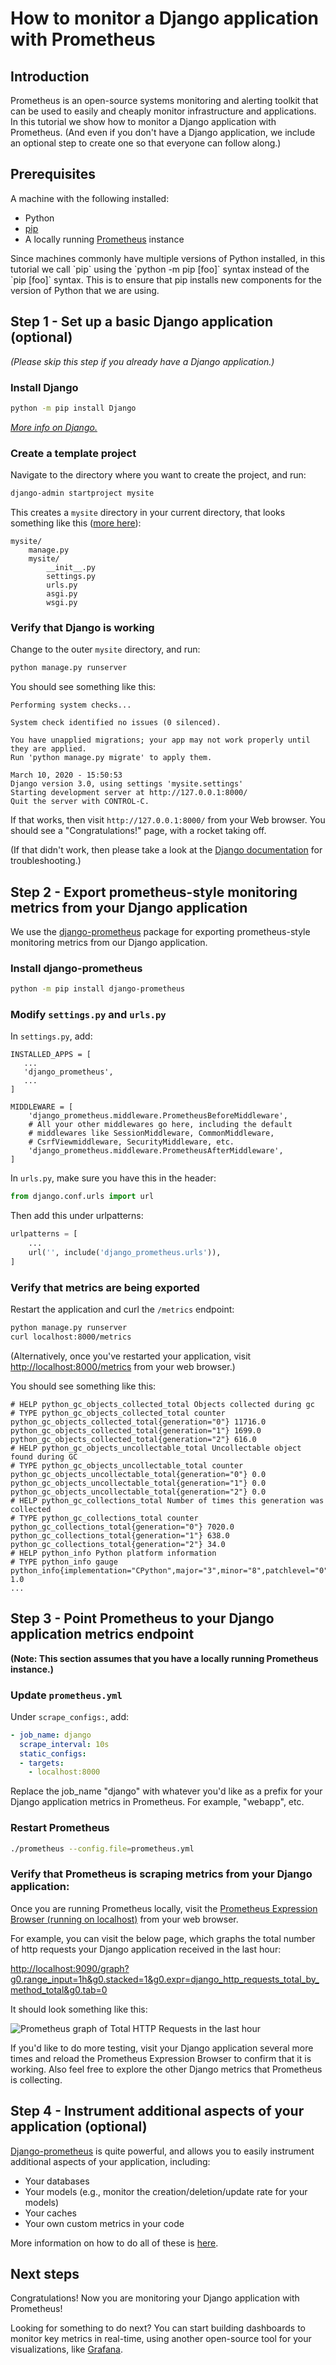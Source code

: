 # How to monitor a Django application with Prometheus

## Introduction
Prometheus is an open-source systems monitoring and alerting toolkit that can be
used to easily and cheaply monitor infrastructure and applications. In this
tutorial we show how to monitor a Django application with Prometheus. (And even
if you don't have a Django application, we include an optional step to create
one so that everyone can follow along.)

## Prerequisites
A machine with the following installed:

- Python
- [pip][get-pip]
- A locally running [Prometheus][get-prometheus] instance

<highlight type="tip">
Since machines commonly have multiple versions of Python
installed, in this tutorial we call `pip` using the `python -m pip [foo]`
syntax instead of the `pip [foo]` syntax. This is to ensure that pip installs
new components for the version of Python that we are using.
</highlight>

## Step 1 - Set up a basic Django application (optional) [](step0)
*(Please skip this step if you already have a Django application.)*

### Install Django
```bash
python -m pip install Django
```
*[More info on Django.][get-django]*

### Create a template project
Navigate to the directory where you want to create the project,
and run:
```bash
django-admin startproject mysite
```

This creates a `mysite` directory in your current directory, that looks
something like this ([more here][django-first-app]):

```
mysite/
    manage.py
    mysite/
        __init__.py
        settings.py
        urls.py
        asgi.py
        wsgi.py
```

### Verify that Django is working
Change to the outer `mysite` directory, and run:
```bash
python manage.py runserver
```

You should see something like this:

````
Performing system checks...

System check identified no issues (0 silenced).

You have unapplied migrations; your app may not work properly until they are applied.
Run 'python manage.py migrate' to apply them.

March 10, 2020 - 15:50:53
Django version 3.0, using settings 'mysite.settings'
Starting development server at http://127.0.0.1:8000/
Quit the server with CONTROL-C.
````

If that works, then visit `http://127.0.0.1:8000/` from your Web browser.
You should see a "Congratulations!" page, with a rocket taking off.

(If that didn't work, then please take a look at the
[Django documentation][django-first-app] for troubleshooting.)

## Step 2 - Export prometheus-style monitoring metrics from your Django application

We use the [django-prometheus][get-django-prometheus] package for
exporting prometheus-style monitoring metrics from our Django application.

### Install django-prometheus
```bash
python -m pip install django-prometheus
```

### Modify `settings.py` and `urls.py`
In `settings.py`, add:

```
INSTALLED_APPS = [
   ...
   'django_prometheus',
   ...
]

MIDDLEWARE = [
    'django_prometheus.middleware.PrometheusBeforeMiddleware',
    # All your other middlewares go here, including the default
    # middlewares like SessionMiddleware, CommonMiddleware,
    # CsrfViewmiddleware, SecurityMiddleware, etc.
    'django_prometheus.middleware.PrometheusAfterMiddleware',
]
```

In `urls.py`, make sure you have this in the header:
```python
from django.conf.urls import url
```

Then add this under urlpatterns:
```python
urlpatterns = [
    ...
    url('', include('django_prometheus.urls')),
]
```

### Verify that metrics are being exported
Restart the application and curl the `/metrics` endpoint:
```bash
python manage.py runserver
curl localhost:8000/metrics
```

(Alternatively, once you've restarted your application,
visit [http://localhost:8000/metrics][localhost-metrics]
from your web browser.)

You should see something like this:

```
# HELP python_gc_objects_collected_total Objects collected during gc
# TYPE python_gc_objects_collected_total counter
python_gc_objects_collected_total{generation="0"} 11716.0
python_gc_objects_collected_total{generation="1"} 1699.0
python_gc_objects_collected_total{generation="2"} 616.0
# HELP python_gc_objects_uncollectable_total Uncollectable object found during GC
# TYPE python_gc_objects_uncollectable_total counter
python_gc_objects_uncollectable_total{generation="0"} 0.0
python_gc_objects_uncollectable_total{generation="1"} 0.0
python_gc_objects_uncollectable_total{generation="2"} 0.0
# HELP python_gc_collections_total Number of times this generation was collected
# TYPE python_gc_collections_total counter
python_gc_collections_total{generation="0"} 7020.0
python_gc_collections_total{generation="1"} 638.0
python_gc_collections_total{generation="2"} 34.0
# HELP python_info Python platform information
# TYPE python_info gauge
python_info{implementation="CPython",major="3",minor="8",patchlevel="0",version="3.8.0"} 1.0
...
```

## Step 3 - Point Prometheus to your Django application metrics endpoint [](step2)

**(Note: This section assumes that you have a locally running Prometheus
instance.)**

### Update `prometheus.yml`

Under `scrape_configs:`, add:

```yaml
- job_name: django
  scrape_interval: 10s
  static_configs:
  - targets:
    - localhost:8000
```

<highlight type="tip">
Replace the job_name "django" with whatever you'd like as a prefix for
your Django application metrics in Prometheus. For example, "webapp", etc.

</highlight>

### Restart Prometheus

```bash
./prometheus --config.file=prometheus.yml
```

### Verify that Prometheus is scraping metrics from your Django application:
Once you are running Prometheus locally, visit the
[Prometheus Expression Browser (running on localhost)][localhost-prom-browser]
from your web browser.

For example, you can visit the below page, which graphs the total number of
http requests your Django application received in the last hour:

[http://localhost:9090/graph?g0.range_input=1h&g0.stacked=1&g0.expr=django_http_requests_total_by_method_total&g0.tab=0][localhost-prom-example]

It should look something like this:

<img class="main-content__illustration" src="https://assets.iobeam.com/images/docs/screenshots-for-tutorial-django-prometheus/prom_expression_browser.png" alt="Prometheus graph of Total HTTP Requests in the last hour"/>

If you'd like to do more testing, visit your Django application several
more times and reload the Prometheus Expression Browser to confirm that it
is working. Also feel free to explore the other Django metrics that
Prometheus is collecting.

## Step 4 - Instrument additional aspects of your application (optional) [](step3)
[Django-prometheus][get-django-prometheus] is quite powerful, and allows
you to easily instrument additional aspects of your application, including:

* Your databases
* Your models (e.g., monitor the creation/deletion/update rate for your models)
* Your caches
* Your own custom metrics in your code

More information on how to do all of these is
[here][get-django-prometheus-more].

## Next steps [](#next-steps)
Congratulations! Now you are monitoring your Django application with Prometheus!

Looking for something to do next? You can start building dashboards to
monitor key metrics in real-time, using another open-source tool for your
visualizations, like [Grafana][grafana].

[get-pip]: https://pip.pypa.io/en/latest/installing/#installing-with-get-pip-py
[get-prometheus]: https://prometheus.io/docs/prometheus/latest/installation/
[get-django]: https://docs.djangoproject.com/en/3.0/topics/install/
[django-first-app]: https://docs.djangoproject.com/en/3.0/intro/tutorial01/
[get-django-prometheus]: https://github.com/korfuri/django-prometheus
[get-django-prometheus-more]: https://github.com/korfuri/django-prometheus#monitoring-your-databases
[localhost-metrics]: http://localhost:8000/metrics
[localhost-prom-browser]: http://localhost:9090/graph
[localhost-prom-example]: http://localhost:9090/graph?g0.range_input=1h&g0.stacked=1&g0.expr=django_http_requests_total_by_method_total&g0.tab=0
[grafana]: /tutorials/grafana
